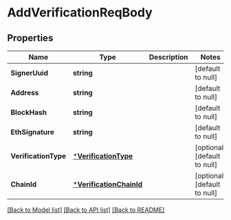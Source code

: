 # AddVerificationReqBody

## Properties
Name | Type | Description | Notes
------------ | ------------- | ------------- | -------------
**SignerUuid** | **string** |  | [default to null]
**Address** | **string** |  | [default to null]
**BlockHash** | **string** |  | [default to null]
**EthSignature** | **string** |  | [default to null]
**VerificationType** | [***VerificationType**](VerificationType.md) |  | [optional] [default to null]
**ChainId** | [***VerificationChainId**](VerificationChainId.md) |  | [optional] [default to null]

[[Back to Model list]](../README.md#documentation-for-models) [[Back to API list]](../README.md#documentation-for-api-endpoints) [[Back to README]](../README.md)

